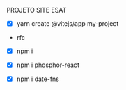PROJETO SITE ESAT

- [X] yarn create @vitejs/app my-project

- rfc

- [X] npm i

- [X] npm i phosphor-react

- [X] npm i date-fns